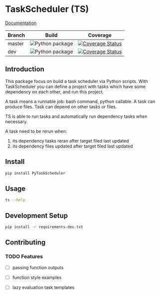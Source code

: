 # TaskScheduler (TS)
[Documentation](https://ts.lizeyan.me/)

|Branch|Build|Coverage|
|---   |---  |---     |
|master|![Python package](https://github.com/lizeyan/TaskScheduler/workflows/Python%20package/badge.svg?branch=master)|[![Coverage Status](https://coveralls.io/repos/github/lizeyan/TaskScheduler/badge.svg?branch=master&t=lYjJ0E)](https://coveralls.io/github/lizeyan/TaskScheduler?branch=master&service=github)|
|dev|![Python package](https://github.com/lizeyan/TaskScheduler/workflows/Python%20package/badge.svg?branch=dev)|[![Coverage Status](https://coveralls.io/repos/github/lizeyan/TaskScheduler/badge.svg?branch=dev&t=lYjJ0E)](https://coveralls.io/github/lizeyan/TaskScheduler?branch=dev&service=github)|
## Introduction
This package focus on build a task scheduler via Python scripts.
With TaskScheduler you can define a project with tasks which have some dependency on each other, and run this project.

A task means a runnable job: bash command, python callable.
A task can produce files.
Task can depend on other tasks or files.

TS is able to run tasks and automatically run dependency tasks when necessary.

A task need to be rerun when:
1. its dependency tasks reran after target filed last updated
2. its dependency files updated after target filed last updated

## Install
```bash
pip install PyTaskScheduler
```
## Usage
```bash
ts --help
```
## Development Setup
```bash
pip install -r requirements-dev.txt
```
## Contributing
### TODO Features
- [ ] passing function outputs
- [ ] function style examples
- [ ] lazy evaluation task templates

